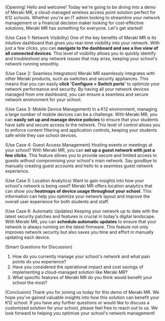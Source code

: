 (Opening)
Hello and welcome! Today we're going to be diving into a demo of Meraki MR, a cloud-managed wireless access point solution perfect for K12 schools. Whether you're an IT admin looking to streamline your network management or a financial decision maker looking for cost-effective solutions, Meraki MR has something for everyone. Let's get started!

(Use Case 1: Network Visibility)
One of the key benefits of Meraki MR is its intuitive dashboard that gives you real-time visibility into your network. With just a few clicks, you can **navigate to the dashboard and see a live view of all connected devices**. This level of visibility allows you to quickly identify and troubleshoot any network issues that may arise, keeping your school's network running smoothly.

(Use Case 2: Seamless Integration)
Meraki MR seamlessly integrates with other Meraki products, such as switches and security appliances. This means that you can easily **click 'Configure > Switch ports'** to optimize your network performance and security. By having all your network devices managed from one dashboard, you can ensure a seamless and secure network environment for your school.

(Use Case 3: Mobile Device Management)
In a K12 environment, managing a large number of mobile devices can be a challenge. With Meraki MR, you can **easily set up and manage device policies** to ensure that your students have safe and secure access to the network. This level of control allows you to enforce content filtering and application controls, keeping your students safe while they use school devices.

(Use Case 4: Guest Access Management)
Hosting events or meetings at your school? With Meraki MR, you can **set up a guest network with just a few clicks**. This feature allows you to provide secure and limited access to guests without compromising your school's main network. Say goodbye to manually creating guest accounts and hello to a seamless guest network experience.

(Use Case 5: Location Analytics)
Want to gain insights into how your school's network is being used? Meraki MR offers location analytics that can show you **heatmaps of device usage throughout your school**. This information can help you optimize your network layout and improve the overall user experience for both students and staff.

(Use Case 6: Automatic Updates)
Keeping your network up to date with the latest security patches and features is crucial in today's digital landscape. With Meraki MR, you can **schedule automatic updates** to ensure that your network is always running on the latest firmware. This feature not only improves network security but also saves you time and effort in manually updating each device.

(Smart Questions for Discussion)
1. How do you currently manage your school's network and what pain points do you experience?
2. Have you considered the operational impact and cost savings of implementing a cloud-managed solution like Meraki MR?
3. What specific features of Meraki MR do you think would benefit your school the most?

(Conclusion)
Thank you for joining us today for this demo of Meraki MR. We hope you've gained valuable insights into how this solution can benefit your K12 school. If you have any further questions or would like to discuss a customized solution for your school, please feel free to reach out to us. We look forward to helping you optimize your school's network management!